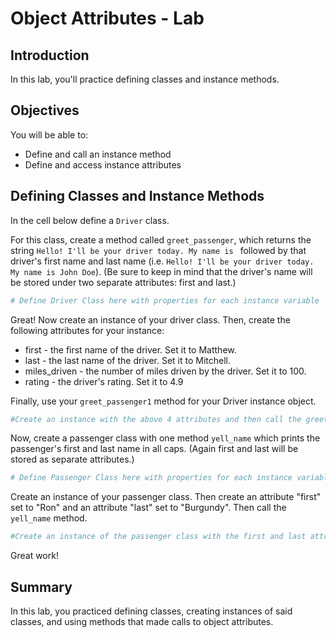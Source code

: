 
# Object Attributes - Lab

## Introduction
In this lab, you'll practice defining classes and instance methods. 

## Objectives

You will be able to:

* Define and call an instance method
* Define and access instance attributes

## Defining Classes and Instance Methods

In the cell below define a `Driver` class.

For this class, create a method called `greet_passenger`, which returns the string `Hello! I'll be your driver today. My name is ` followed by that driver's first name and last name (i.e. `Hello! I'll be your driver today. My name is John Doe`). (Be sure to keep in mind that the driver's name will be stored under two separate attributes: first and last.)


```python
# Define Driver Class here with properties for each instance variable
```

Great! Now create an instance of your driver class. Then, create the following attributes for your instance:
* first - the first name of the driver. Set it to Matthew.
* last - the last name of the driver. Set it to Mitchell.
* miles_driven - the number of miles driven by the driver. Set it to 100.
* rating - the driver's rating. Set it to 4.9

Finally, use your `greet_passenger1` method for your Driver instance object.


```python
#Create an instance with the above 4 attributes and then call the greet_passenger method
```

Now, create a passenger class with one method `yell_name` which prints the passenger's first and last name in all caps. (Again first and last will be stored as separate attributes.)


```python
# Define Passenger Class here with properties for each instance variable
```

Create an instance of your passenger class. Then create an attribute "first" set to "Ron" and an attribute "last" set to "Burgundy". Then call the `yell_name` method.


```python
#Create an instance of the passenger class with the first and last attributes. Then call the yell_name method
```

Great work!

## Summary
In this lab, you practiced defining classes, creating instances of said classes, and using methods that made calls to object attributes.
